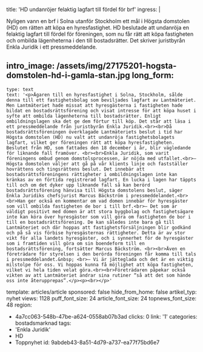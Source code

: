 title: 'HD undanröjer felaktig lagfart till fördel för brf'
ingress: |
  <p>Nyligen vann en brf i Solna utanför Stockholm ett mål i Högsta domstolen (HD) om rätten att köpa en hyresfastighet. HD beslutade att undanröja en felaktig lagfart till fördel för föreningen, som nu får rätt att köpa fastigheten och ombilda lägenheterna i den till bostadsrätter. Det skriver juristbyrån Enkla Juridik i ett pressmeddelande.
  </p>
  
intro_image: /assets/img/27175201-hogsta-domstolen-hd-i-gamla-stan.jpg
long_form:
  -
    type: text
    text: '<p>Ägaren till en hyresfastighet i Solna, Stockholm, sålde denna till ett fastighetsbolag som beviljades lagfart av Lantmäteriet. Men Lantmäteriet hade missat att hyresgästerna i fastigheten hade bildat en bostadsrättsförening och visat intresse för att köpa huset i syfte att ombilda lägenheterna till bostadsrätter. Enligt ombildningslagen ska det ge dem förtur till köp. Det står att läsa i ett pressmeddelande från juristbyrån Enkla Juridik.<br><br>Då bostadsrättsföreningen överklagade Lantmäteriets beslut i tid har Högsta domstolen (HD) nu valt att undanröja fastighetsbolagets lagfart, vilket ger föreningen rätt att köpa hyresfastigheten. Beslutet från HD, som fattades den 18 december i år, blir vägledande för liknande fall framöver. <br><br>Enkla Juridik, som varit föreningens ombud genom domstolsprocessen, är nöjda med utfallet.<br>– Högsta domstolen väljer att gå på vår klients linje och fastställer hovrättens och tingsrättens beslut. Det innebär att bostadsrättsföreningens rättigheter i ombildningslagen inte kan kränkas av en förtida registrerad lagfart. En lucka i lagen har täppts till och om det dyker upp liknande fall så kan berörd bostadsrättsförening hänvisa till Högsta domstolens beslut, säger Enkla Juridiks chefsjurist Marcus Bäckström i pressmeddelandet.<br><br>Han ger också en kommentar om vad domen innebär för hyresgäster som vill ombilda fastigheten de bor i till brf.<br>– Det som är väldigt positivt med domen är att stora byggbolag och fastighetsägare inte kan köra över hyresgäster som vill göra om fastigheten de bor i till en bostadsrättsförening. De kan således inte bara gå till Lantmäteriet och där hoppas att fastighetsförsäljningen blir godkänd och på så vis förbise hyresgästernas rättigheter. Detta är av stor vikt för alla landets hyresgäster, och i synnerhet för de hyresgäster som i framtiden vill göra om sin boendeform till en bostadsrättsförening, fortsätter Marcus Bäckström. <br><br>Även en företrädare för styrelsen i den berörda föreningen får komma till tals i pressmeddelandet.&nbsp; <br>– Vi är jätteglada och det är en viktig milstolpe för oss. Vi hoppas kunna få möjlighet att köpa fastigheten, vilket vi hela tiden velat göra.<br><br>Företrädaren påpekar också vikten av att Lantmäteriet ändrar sina rutiner “så att det som hände oss inte återupprepas”.</p><p><br></p>'
template: articles/article
sponsored: false
hide_from_home: false
artikel_typ: nyhet
views: 1128
puff_font_size: 24
article_font_size: 24
topnews_font_size: 48
region:
  - 4a7cc063-548b-47be-a624-0558ab07b3ad
clicks: 0
link: '1'
categories: bostadsmarknad
tags:
  - 'Enkla Juridik'
  - HD
  - Toppnyhet
id: 9abdeb43-8a51-4d79-a737-ea77f75bd6e7
